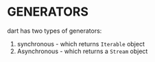 # GENERATORS

dart has two types of generators:

1. synchronous - which returns `Iterable` object
2. Asynchronous - which returns a `Stream` object


